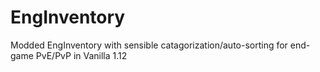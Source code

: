 # EngInventory
Modded EngInventory with sensible catagorization/auto-sorting for end-game PvE/PvP in Vanilla 1.12
